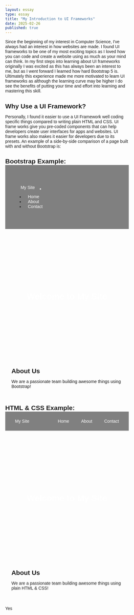 ```yaml
---
layout: essay
type: essay
title: "My Introduction to UI Frameworks"
date: 2025-02-26
published: true
---
```


Since the beginning of my interest in Computer Science, I've always had an interest in how websites are made. I found UI frameworks to be one of my most exciting topics as I loved how you can code and create a website using as much as your mind can think. In my first steps into learning about UI frameworks originally I was excited as this has always been an interest to me, but as I went forward I learned how hard Bootstrap 5 is. Ultimately this experience made me more motivated to learn UI frameworks as although the learning curve may be higher I do see the benefits of putting your time and effort into learning and mastering this skill.  

## Why Use a UI Framework?

Personally, I found it easier to use a UI Framework well coding specific things compared to writing plain HTML and CSS. UI frame works give you pre-coded components that can help developers create user interfaces for apps and websites. UI frame works also makes it easier for developers due to its presets. An example of a side-by-side comparison of a page built with and without Bootstrap is:

## Bootstrap Example:

<head>
    <meta charset="UTF-8">
    <meta name="viewport" content="width=device-width, initial-scale=1.0">
    <title>Bootstrap Page</title>
    <link href="https://cdn.jsdelivr.net/npm/bootstrap@5.3.0/dist/css/bootstrap.min.css" rel="stylesheet">
    <style>
        .hero {
            height: 400px;
            background: url('https://placekitten.com/1200/400') center/cover no-repeat;
            color: grey;
            display: flex;
            align-items: center;
            justify-content: center;
            text-align: center;
        }
    </style>
</head>
<body>

<!-- Navbar -->
<nav class="navbar navbar-expand-lg navbar-dark bg-dark">
    <div class="container">
        <a class="navbar-brand" href="#">My Site</a>
        <button class="navbar-toggler" type="button" data-bs-toggle="collapse" data-bs-target="#navbarNav"
            aria-controls="navbarNav" aria-expanded="false" aria-label="Toggle navigation">
            <span class="navbar-toggler-icon"></span>
        </button>
        <div class="collapse navbar-collapse" id="navbarNav">
            <ul class="navbar-nav ms-auto">
                <li class="nav-item"><a class="nav-link" href="#">Home</a></li>
                <li class="nav-item"><a class="nav-link" href="#">About</a></li>
                <li class="nav-item"><a class="nav-link" href="#">Contact</a></li>
            </ul>
        </div>
    </div>
</nav>

<!-- Hero Section -->
<div class="hero">
    <h1>Welcome to My Site</h1>
</div>

<!-- Content Section -->
<div class="container my-5">
    <h2>About Us</h2>
    <p>We are a passionate team building awesome things using Bootstrap!</p>
</div>

<script src="https://cdn.jsdelivr.net/npm/bootstrap@5.3.0/dist/js/bootstrap.bundle.min.js"></script>
</body>

## HTML & CSS Example:

<head>
    <meta charset="UTF-8">
    <meta name="viewport" content="width=device-width, initial-scale=1.0">
    <title>Plain CSS Page</title>
    <style>
        * {
            margin: 0;
            padding: 0;
            box-sizing: border-box;
        }
        body {
            font-family: Arial, sans-serif;
        }
        .navbar {
            display: flex;
            justify-content: space-between;
            align-items: center;
            background-color: grey;
            padding: 15px 20px;
        }
        .navbar a {
            color: white;
            text-decoration: none;
            padding: 8px 12px;
        }
        .navbar .nav-links {
            display: flex;
            gap: 15px;
        }
        .navbar a:hover {
            background-color: #555;
        }
        .hero {
            height: 400px;
            background: url('https://placekitten.com/1200/400') center/cover no-repeat;
            display: flex;
            align-items: center;
            justify-content: center;
            text-align: center;
            color: white;
        }
        .container {
            width: 90%;
            max-width: 1200px;
            margin: 50px auto;
        }
    </style>
</head>
<body>

<!-- Navbar -->
<nav class="navbar">
    <a href="#">My Site</a>
    <div class="nav-links">
        <a href="#">Home</a>
        <a href="#">About</a>
        <a href="#">Contact</a>
    </div>
</nav>

<!-- Hero Section -->
<div class="hero">
    <h1>Welcome to My Site</h1>
</div>

<!-- Content Section -->
<div class="container">
    <h2>About Us</h2>
    <p>We are a passionate team building awesome things using plain HTML & CSS!</p>
</div>

</body>


Yes
